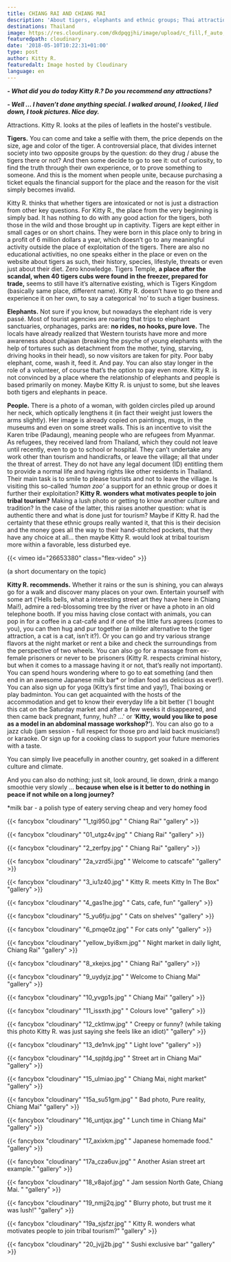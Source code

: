```yaml
---
title: CHIANG RAI AND CHIANG MAI
description: 'About tigers, elephants and ethnic groups; Thai attractions by Kitty''s eye.'
destinations: Thailand
image: https://res.cloudinary.com/dkdpqgjhi/image/upload/c_fill,f_auto,q_auto,w_300/00title_wzpfy7.jpg
featuredpath: cloudinary
date: '2018-05-10T10:22:31+01:00'
type: post
author: Kitty R.
featuredalt: Image hosted by Cloudinary
language: en
---
```

_**\- What did you do today Kitty R.? Do you recommend any attractions?**_

_**\- Well ... I haven’t done anything special. I walked around, I looked, I lied down, I took pictures. Nice day.**_

Attractions. Kitty R. looks at the piles of leaflets in the hostel's vestibule.

**Tigers.** You can come and take a selfie with them, the price depends on the size, age and color of the tiger. A controversial place, that divides internet society into two opposite groups by the question: do they drug / abuse the tigers there or not? And then some decide to go to see it: out of curiosity, to find the truth through their own experience, or to prove something to someone. And this is the moment when people unite, because purchasing a ticket equals the financial support for the place and the reason for the visit simply becomes invalid.

Kitty R. thinks that whether tigers are intoxicated or not is just a distraction from other key questions. For Kitty R., the place from the very beginning is simply bad. It has nothing to do with any good action for the tigers, both those in the wild and those brought up in captivity. Tigers are kept either in small cages or on short chains. They were born in this place only to bring in a profit of 6 million dollars a year, which doesn’t go to any meaningful activity outside the place of exploitation of the tigers. There are also no educational activities, no one speaks either in the place or even on the website about tigers as such, their history, species, lifestyle, threats or even just about their diet. Zero knowledge. Tigers Temple, **a place after the scandal, when 40 tigers cubs were found in the freezer, prepared for trade,** seems to still have it’s alternative existing, which is Tigers Kingdom (basically same place, different name). Kitty R. doesn’t have to go there and experience it on her own, to say a categorical ‘no’ to such a tiger business.

**Elephants.** Not sure if you know, but nowadays the elephant ride is very passé. Most of tourist agencies are roaring that trips to elephant sanctuaries, orphanages, parks are: **no rides, no hooks, pure love.** The locals have already realized that Western tourists have more and more awareness about phajaan (breaking the psyche of young elephants with the help of tortures such as detachment from the mother, tying, starving, driving hooks in their head), so now visitors are taken for pity. Poor baby elephant, come, wash it, feed it. And pay. You can also stay longer in the role of a volunteer, of course that’s the option to pay even more. Kitty R. is not convinced by a place where the relationship of elephants and people is based primarily on money. Maybe Kitty R. is unjust to some, but she leaves both tigers and elephants in peace. 

**People.** There is a photo of a woman, with golden circles piled up around her neck, which optically lengthens it (in fact their weight just lowers the arms slightly). Her image is already copied on paintings, mugs, in the museums and even on some street walls. This is an incentive to visit the Karen tribe (Padaung), meaning people who are refugees from Myanmar. As refugees, they received land from Thailand, which they could not leave until recently, even to go to school or hospital. They can’t undertake any work other than tourism and handicrafts, or leave the village; all that under the threat of arrest. They do not have any legal document (ID) entitling them to provide a normal life and having rights like other residents in Thailand. Their main task is to smile to please tourists and not to leave the village. Is visiting this so-called _‘human zoo’_ a support for an ethnic group or does it further their exploitation? **Kitty R. wonders what motivates people to join tribal tourism?** Making a lush photo or getting to know another culture and tradition? In the case of the latter, this raises another question: what is authentic there and what is done just for tourism? Maybe if Kitty R. had the certainty that these ethnic groups really wanted it, that this is their decision and the money goes all the way to their hand-stitched pockets, that they have any choice at all… then maybe Kitty R. would look at tribal tourism more within a favorable, less disturbed eye.

{{< vimeo id="26653380" class="flex-video" >}}

(a short documentary on the topic)

**Kitty R. recommends.** Whether it rains or the sun is shining, you can always go for a walk and discover many places on your own. Entertain yourself with some art ('Hells bells, what a interesting street art they have here in Chiang Mai!), admire a red-blossoming tree by the river or have a photo in an old telephone booth. If you miss having close contact with animals, you can pop in for a coffee in a cat-café and if one of the little furs agrees (comes to you), you can then hug and pur together (a milder alternative to the tiger attraction, a cat is a cat, isn’t it?). Or you can go and try various strange flavors at the night market or rent a bike and check the surroundings from the perspective of two wheels. You can also go for a massage from ex-female prisoners or never to be prisoners (Kitty R. respects criminal history, but when it comes to a massage having it or not, that’s really not important). You can spend hours wondering where to go to eat something (and then end in an awesome Japanese milk bar* or Indian food as delicious as ever!). You can also sign up for yoga (Kitty’s first time and yay!), Thai boxing or play badminton. You can get acquainted with the hosts of the accommodation and get to know their everyday life a bit better ('I bought this cat on the Saturday market and after a few weeks it disappeared, and then came back pregnant, funny, huh? …'  or ‘**Kitty, would you like to pose as a model in an abdominal massage workshop?’**). You can also go to a jazz club (jam session - full respect for those pro and laid back musicians!) or karaoke. Or sign up for a cooking class to support your future memories with a taste. 

You can simply live peacefully in another country, get soaked in a different culture and climate.

And you can also do nothing; just sit, look around, lie down, drink a mango smoothie very slowly ... **because when else is it better to do nothing in peace if not while on a long journey?**



\*milk bar - a polish type of eatery serving cheap and very homey food

{{< fancybox "cloudinary" "1_tgi950.jpg" "   Chiang Rai" "gallery" >}}

{{< fancybox "cloudinary" "01_utgz4v.jpg" "   Chiang Rai" "gallery" >}}

{{< fancybox "cloudinary" "2_zerfpy.jpg" "   Chiang Rai" "gallery" >}}

{{< fancybox "cloudinary" "2a_vzrd5i.jpg" "   Welcome to catscafe" "gallery" >}}

{{< fancybox "cloudinary" "3_iu1z40.jpg" "   Kitty R. meets Kitty In The Box" "gallery" >}}

{{< fancybox "cloudinary" "4_gas1he.jpg" "   Cats, cafe, fun" "gallery" >}}

{{< fancybox "cloudinary" "5_yu6fju.jpg" "   Cats on shelves" "gallery" >}}

{{< fancybox "cloudinary" "6_pmqe0z.jpg" "   For cats only" "gallery" >}}

{{< fancybox "cloudinary" "yellow_byi8xm.jpg" "   Night market in daily light, Chiang Rai" "gallery" >}}

{{< fancybox "cloudinary" "8_xkejxs.jpg" "   Chiang Rai" "gallery" >}}

{{< fancybox "cloudinary" "9_uydyjz.jpg" "   Welcome to Chiang Mai" "gallery" >}}

{{< fancybox "cloudinary" "10_yvgp1s.jpg" "   Chiang Mai" "gallery" >}}

{{< fancybox "cloudinary" "11_issxth.jpg" "   Colours love" "gallery" >}}

{{< fancybox "cloudinary" "12_cktlmw.jpg" "   Creepy or funny? (while taking this photo Kitty R. was just saying she feels like an idiot)" "gallery" >}}

{{< fancybox "cloudinary" "13_de1nvk.jpg" "   Light love" "gallery" >}}

{{< fancybox "cloudinary" "14_spjtdg.jpg" "   Street art in Chiang Mai" "gallery" >}}

{{< fancybox "cloudinary" "15_ulmiao.jpg" "   Chiang Mai, night market" "gallery" >}}

{{< fancybox "cloudinary" "15a_su51gm.jpg" "   Bad photo, Pure reality, Chiang Mai" "gallery" >}}

{{< fancybox "cloudinary" "16_untjqx.jpg" "   Lunch time in Chiang Mai" "gallery" >}}

{{< fancybox "cloudinary" "17_axixkm.jpg" "   Japanese homemade food." "gallery" >}}

{{< fancybox "cloudinary" "17a_cza6uv.jpg" "   Another Asian street art example." "gallery" >}}

{{< fancybox "cloudinary" "18_v8ajof.jpg" "   Jam session North Gate, Chiang Mai. " "gallery" >}}

{{< fancybox "cloudinary" "19_nmjj2q.jpg" "   Blurry photo, but trust me it was lush!" "gallery" >}}

{{< fancybox "cloudinary" "19a_sjsfzr.jpg" "   Kitty R. wonders what motivates people to join tribal tourism?" "gallery" >}}

{{< fancybox "cloudinary" "20_jvjj2b.jpg" "   Sushi exclusive bar" "gallery" >}}
